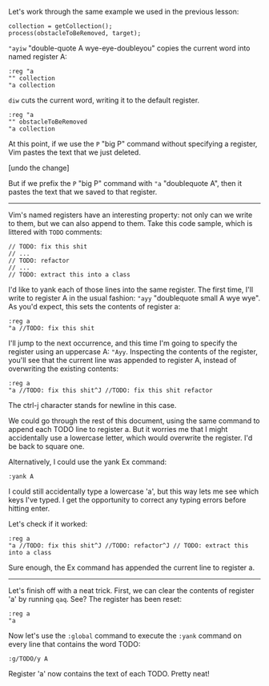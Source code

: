 Let's work through the same example we used in the previous lesson:

    collection = getCollection();
    process(obstacleToBeRemoved, target);

`"ayiw` "double-quote A wye-eye-doubleyou" copies the current word into named register A:

    :reg "a
    "" collection
    "a collection

`diw` cuts the current word, writing it to the default register.

    :reg "a
    "" obstacleToBeRemoved
    "a collection

At this point, if we use the `P` "big P" command without specifying a register, Vim pastes the text that we just deleted.

[undo the change]

But if we prefix the `P` "big P" command with `"a` "doublequote A", then it pastes the text that we saved to that register.

---

Vim's named registers have an interesting property: not only can we write to them, but we can also append to them. Take this code sample, which is littered with `TODO` comments:

    // TODO: fix this shit
    // ...
    // TODO: refactor
    // ...
    // TODO: extract this into a class

I'd like to yank each of those lines into the same register. The first time, I'll write to register A in the usual fashion: `"ayy` "doublequote small A wye wye". As you'd expect, this sets the contents of register a:

    :reg a
    "a //TODO: fix this shit

I'll jump to the next occurrence, and this time I'm going to specify the register using an uppercase A: `"Ayy`. Inspecting the contents of the register, you'll see that the current line was appended to register A, instead of overwriting the existing contents:

    :reg a
    "a //TODO: fix this shit^J //TODO: fix this shit refactor

The ctrl-j character stands for newline in this case.

We could go through the rest of this  document, using the same command to append each TODO line to register a. But it worries me that I might accidentally use a lowercase letter, which would overwrite the register. I'd be back to square one.

Alternatively, I could use the yank Ex command:

    :yank A

I could still accidentally type a lowercase 'a', but this way lets me see which keys I've typed. I get the opportunity to correct any typing errors before hitting enter.

Let's check if it worked:

    :reg a
    "a //TODO: fix this shit^J //TODO: refactor^J // TODO: extract this into a class 

Sure enough, the Ex command has appended the current line to register a.

---

Let's finish off with a neat trick. First, we can clear the contents of register 'a' by running `qaq`. See? The register has been reset:

    :reg a
    "a 

Now let's use the `:global` command to execute the `:yank` command on every line that contains the word TODO:

    :g/TODO/y A

Register 'a' now contains the text of each TODO. Pretty neat!

